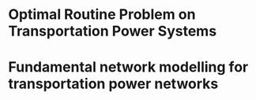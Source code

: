 Optimal Routine Problem on Transportation Power Systems
===
# Fundamental network modelling for transportation power networks